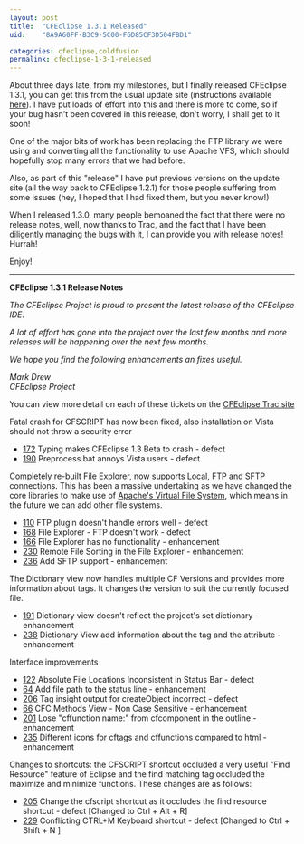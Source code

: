 ```yaml
---
layout: post
title:  "CFEclipse 1.3.1 Released"
uid:	"8A9A60FF-B3C9-5C00-F6D85CF3D504FBD1"

categories: cfeclipse,coldfusion
permalink: cfeclipse-1-3-1-released
---
```

About three days late, from my milestones, but I finally released CFEclipse 1.3.1, you can get this from the usual update site (instructions available <a href="http://www.cfeclipse.org/index.cfm?event=page&amp;page=download">here</a>). I have put loads of effort into this and there is more to come, so if your bug hasn't been covered in this release, don't worry, I shall get to it soon!

One of the major bits of work has been replacing the FTP library we were using and converting all the functionality to use Apache VFS, which should hopefully stop many errors that we had before.

Also, as part of this "release" I have put previous versions on the update site (all the way back to CFEclipse 1.2.1) for those people suffering from some issues (hey, I hoped that I had fixed them, but you never know!)

When I released 1.3.0, many people bemoaned the fact that there were no release notes, well, now thanks to Trac, and the fact that I have been diligently managing the bugs with it, I can provide you with release notes! Hurrah!

Enjoy!

-----------------------

<strong>CFEclipse 1.3.1 Release Notes</strong>

<em>The CFEclipse Project is proud to present the latest release of the CFEclipse IDE.

A lot of effort has gone into the project over the last few months and more releases will be happening over the next few months.

We hope you find the following enhancements an fixes useful.



Mark Drew<br>
CFEclipse Project</em>


You can view more detail on each of these tickets on the <a href="http://trac.cfeclipse.org/cfeclipse/query?status=closed&amp;milestone=1.3.1&amp;order=type">CFEclipse Trac site</a>


Fatal crash for CFSCRIPT has now been fixed, also installation on Vista should not throw a security error
<ul>
	<li><a href="http://trac.cfeclipse.org/cfeclipse/ticket/172">172</a> Typing <cfscript> makes CFEclipse 1.3 Beta to crash - defect</li>
	<li><a href="http://trac.cfeclipse.org/cfeclipse/ticket/190">190</a> Preprocess.bat annoys Vista users - defect</li>
</ul>
	
Completely re-built File Explorer, now supports Local, FTP and SFTP connections. This has been a massive undertaking as we have changed the core libraries to make use of <a href="http://jakarta.apache.org/commons/vfs/">Apache's Virtual File System</a>, which means in the future we can add other file systems.
<ul>
	<li><a href="http://trac.cfeclipse.org/cfeclipse/ticket/110">110</a> FTP plugin doesn't handle errors well - defect</li>
	<li><a href="http://trac.cfeclipse.org/cfeclipse/ticket/168">168</a> File Explorer - FTP doesn't work - defect</li>
	<li><a href="http://trac.cfeclipse.org/cfeclipse/ticket/166">166</a> File Explorer has no functionality - enhancement</li>
	<li><a href="http://trac.cfeclipse.org/cfeclipse/ticket/230">230</a> Remote File Sorting in the File Explorer - enhancement</li>
	<li><a href="http://trac.cfeclipse.org/cfeclipse/ticket/236">236</a> Add SFTP support - enhancement</li>
</ul>

The Dictionary view now handles multiple CF Versions and provides more information about tags. It changes the version to suit the currently focused file.
<ul>
	<li><a href="http://trac.cfeclipse.org/cfeclipse/ticket/">191</a> Dictionary view doesn't reflect the project's set dictionary - enhancement</li>
	<li><a href="http://trac.cfeclipse.org/cfeclipse/ticket/">238</a> Dictionary View add information about the tag and the attribute - enhancement</li>
</ul>

Interface improvements
<ul>
	<li><a href="http://trac.cfeclipse.org/cfeclipse/ticket/122">122</a> Absolute File Locations Inconsistent in Status Bar - defect</li>
	<li><a href="http://trac.cfeclipse.org/cfeclipse/ticket/64">64</a> Add file path to the status line - enhancement</li>
	<li><a href="http://trac.cfeclipse.org/cfeclipse/ticket/206">206</a> Tag insight output for createObject incorrect - defect</li>
	<li><a href="http://trac.cfeclipse.org/cfeclipse/ticket/66">66</a> CFC Methods View - Non Case Sensitive - enhancement</li>
	<li><a href="http://trac.cfeclipse.org/cfeclipse/ticket/201">201</a> Lose "cffunction name:" from cfcomponent in the outline - enhancement</li>
	<li><a href="http://trac.cfeclipse.org/cfeclipse/ticket/235">235</a> Different icons for cftags and cffunctions compared to html - enhancement</li>
</ul>

Changes to shortcuts: the CFSCRIPT shortcut occluded a very useful "Find Resource" feature of Eclipse and the find matching tag occluded the maximize and minimize functions. These changes are as follows:
<ul>
	<li><a href="http://trac.cfeclipse.org/cfeclipse/ticket/205">205</a> Change the cfscript shortcut as it occludes the find resource shortcut - defect [Changed to Ctrl + Alt + R]</li>
	<li><a href="http://trac.cfeclipse.org/cfeclipse/ticket/229">229</a> Conflicting CTRL+M Keyboard shortcut - defect [Changed to Ctrl + Shift + N ]</li>
</ul>